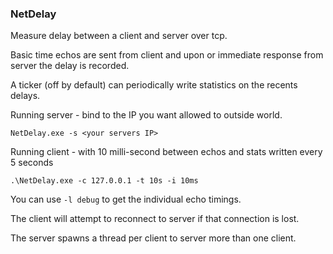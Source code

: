 ### NetDelay

Measure delay between a client and server over tcp.

Basic time echos are sent from client and upon or immediate
response from server the delay is recorded.

A ticker (off by default) can periodically write 
statistics on the recents delays.

Running server - bind to the IP you want allowed to outside world.
```
NetDelay.exe -s <your servers IP>
```

Running client - with 10 milli-second between echos and stats
written every 5 seconds
```
.\NetDelay.exe -c 127.0.0.1 -t 10s -i 10ms
```

You can use `-l debug` to get the individual echo timings.

The client will attempt to reconnect to server if that connection is lost.

The server spawns a thread per client to server more than one client.

